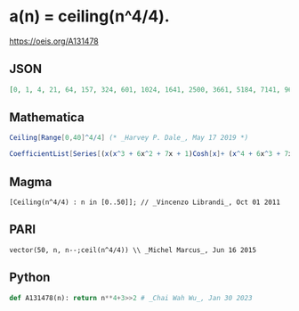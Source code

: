 # a\(n\) \= ceiling\(n^4/4\)\.
https://oeis.org/A131478
## JSON
```JSON
[0, 1, 4, 21, 64, 157, 324, 601, 1024, 1641, 2500, 3661, 5184, 7141, 9604, 12657, 16384, 20881, 26244, 32581, 40000, 48621, 58564, 69961, 82944, 97657, 114244, 132861, 153664, 176821, 202500, 230881, 262144, 296481, 334084, 375157, 419904, 468541, 521284]
```
## Mathematica
```Mathematica
Ceiling[Range[0,40]^4/4] (* _Harvey P. Dale_, May 17 2019 *)
```
```Mathematica
CoefficientList[Series[(x(x^3 + 6x^2 + 7x + 1)Cosh[x]+ (x^4 + 6x^3 + 7x^2 + x + 3)Sinh[x])/4,{x,0,35}],x]Table[n!,{n,0,35}] (* _Stefano Spezia_, Feb 19 2023 *)
```
## Magma
```Magma
[Ceiling(n^4/4) : n in [0..50]]; // _Vincenzo Librandi_, Oct 01 2011
```
## PARI
```PARI
vector(50, n, n--;ceil(n^4/4)) \\ _Michel Marcus_, Jun 16 2015
```
## Python
```Python
def A131478(n): return n**4+3>>2 # _Chai Wah Wu_, Jan 30 2023
```
